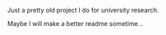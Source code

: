 Just a pretty old project I do for university research.

Maybe I will make a better readme sometime...
